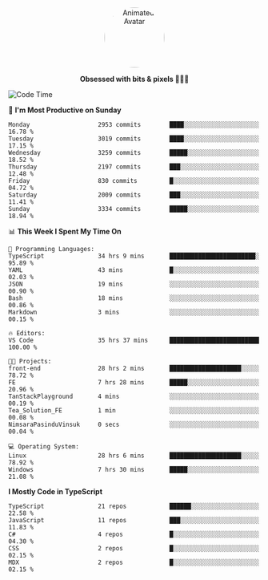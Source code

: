 
<div align="center">
  <img 
    src="https://i.postimg.cc/W1R4TF4j/d6kpuve-c97567cf-518b-4b86-a271-5c89d88d22f7.gif" 
    width="120" 
    height="120" 
    alt="Animated Avatar" 
    style="border-radius: 50%;" 
  />
  
  <strong>Obsessed with bits & pixels 🧑‍💻🎨</strong>
</div>


<!--
### 🛠️ Main Tech Stack

<div align="center">
  <img src="https://cdn.jsdelivr.net/gh/devicons/devicon/icons/javascript/javascript-original.svg" height="25" alt="JavaScript" />
  <img src="https://cdn.jsdelivr.net/gh/devicons/devicon/icons/react/react-original.svg" height="25" alt="React" />
  <img src="https://cdn.jsdelivr.net/gh/devicons/devicon/icons/cplusplus/cplusplus-original.svg" height="25" alt="C++" />
  <img src="https://cdn.jsdelivr.net/gh/devicons/devicon/icons/rust/rust-original.svg" height="25" alt="Rust" />
  <img src="https://cdn.jsdelivr.net/gh/devicons/devicon/icons/java/java-original.svg" height="25" alt="Java" />
  <img src="https://skillicons.dev/icons?i=mysql" height="25" alt="MySQL" />
  <img src="https://skillicons.dev/icons?i=pr" height="25" alt="Premiere Pro" />
</div> -->

<!--START_SECTION:waka-->
![Code Time](http://img.shields.io/badge/Code%20Time-2%2C493%20hrs%2025%20mins-blue)

📅 **I'm Most Productive on Sunday** 

```text
Monday                   2953 commits        ████░░░░░░░░░░░░░░░░░░░░░   16.78 % 
Tuesday                  3019 commits        ████░░░░░░░░░░░░░░░░░░░░░   17.15 % 
Wednesday                3259 commits        █████░░░░░░░░░░░░░░░░░░░░   18.52 % 
Thursday                 2197 commits        ███░░░░░░░░░░░░░░░░░░░░░░   12.48 % 
Friday                   830 commits         █░░░░░░░░░░░░░░░░░░░░░░░░   04.72 % 
Saturday                 2009 commits        ███░░░░░░░░░░░░░░░░░░░░░░   11.41 % 
Sunday                   3334 commits        █████░░░░░░░░░░░░░░░░░░░░   18.94 % 
```


📊 **This Week I Spent My Time On** 

```text
💬 Programming Languages: 
TypeScript               34 hrs 9 mins       ████████████████████████░   95.89 % 
YAML                     43 mins             █░░░░░░░░░░░░░░░░░░░░░░░░   02.03 % 
JSON                     19 mins             ░░░░░░░░░░░░░░░░░░░░░░░░░   00.90 % 
Bash                     18 mins             ░░░░░░░░░░░░░░░░░░░░░░░░░   00.86 % 
Markdown                 3 mins              ░░░░░░░░░░░░░░░░░░░░░░░░░   00.15 % 

🔥 Editors: 
VS Code                  35 hrs 37 mins      █████████████████████████   100.00 % 

🐱‍💻 Projects: 
front-end                28 hrs 2 mins       ████████████████████░░░░░   78.72 % 
FE                       7 hrs 28 mins       █████░░░░░░░░░░░░░░░░░░░░   20.96 % 
TanStackPlayground       4 mins              ░░░░░░░░░░░░░░░░░░░░░░░░░   00.19 % 
Tea_Solution_FE          1 min               ░░░░░░░░░░░░░░░░░░░░░░░░░   00.08 % 
NimsaraPasinduVinsuk     0 secs              ░░░░░░░░░░░░░░░░░░░░░░░░░   00.04 % 

💻 Operating System: 
Linux                    28 hrs 6 mins       ████████████████████░░░░░   78.92 % 
Windows                  7 hrs 30 mins       █████░░░░░░░░░░░░░░░░░░░░   21.08 % 
```

**I Mostly Code in TypeScript** 

```text
TypeScript               21 repos            ██████░░░░░░░░░░░░░░░░░░░   22.58 % 
JavaScript               11 repos            ███░░░░░░░░░░░░░░░░░░░░░░   11.83 % 
C#                       4 repos             █░░░░░░░░░░░░░░░░░░░░░░░░   04.30 % 
CSS                      2 repos             █░░░░░░░░░░░░░░░░░░░░░░░░   02.15 % 
MDX                      2 repos             █░░░░░░░░░░░░░░░░░░░░░░░░   02.15 % 
```




<!--END_SECTION:waka-->
